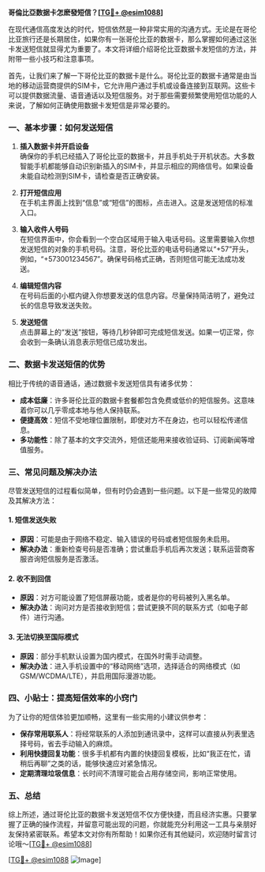 **哥倫比亞数据卡怎麽發短信？[[TG💪+ @esim1088](https://t.me/s/esim1088)]**

在现代通信高度发达的时代，短信依然是一种非常实用的沟通方式。无论是在哥伦比亚旅行还是长期居住，如果你有一张哥伦比亚的数据卡，那么掌握如何通过这张卡发送短信就显得尤为重要了。本文将详细介绍哥伦比亚数据卡发短信的方法，并附带一些小技巧和注意事项。

首先，让我们来了解一下哥伦比亚的数据卡是什么。哥伦比亚的数据卡通常是由当地的移动运营商提供的SIM卡，它允许用户通过手机或设备连接到互联网。这些卡可以提供数据流量、语音通话以及短信服务。对于那些需要频繁使用短信功能的人来说，了解如何正确使用数据卡发短信是非常必要的。

### **一、基本步骤：如何发送短信**

1. **插入数据卡并开启设备**  
   确保你的手机已经插入了哥伦比亚的数据卡，并且手机处于开机状态。大多数智能手机都能够自动识别新插入的SIM卡，并显示相应的网络信号。如果设备未能自动检测到SIM卡，请检查是否正确安装。

2. **打开短信应用**  
   在手机主界面上找到“信息”或“短信”的图标，点击进入。这是发送短信的标准入口。

3. **输入收件人号码**  
   在短信界面中，你会看到一个空白区域用于输入电话号码。这里需要输入你想发送短信的对象的手机号码。注意，哥伦比亚的电话号码通常以“+57”开头，例如，“+573001234567”。确保号码格式正确，否则短信可能无法成功发送。

4. **编辑短信内容**  
   在号码后面的小框内键入你想要发送的信息内容。尽量保持简洁明了，避免过长的信息导致发送失败。

5. **发送短信**  
   点击屏幕上的“发送”按钮，等待几秒钟即可完成短信发送。如果一切正常，你会收到一条确认消息表示短信已成功发出。

### **二、数据卡发送短信的优势**

相比于传统的语音通话，通过数据卡发送短信具有诸多优势：

- **成本低廉**：许多哥伦比亚的数据卡套餐都包含免费或低价的短信服务。这意味着你可以几乎零成本地与他人保持联系。
- **便捷高效**：短信不受地理位置限制，即使对方不在身边，也可以轻松传递信息。
- **多功能性**：除了基本的文字交流外，短信还能用来接收验证码、订阅新闻等增值服务。

### **三、常见问题及解决办法**

尽管发送短信的过程看似简单，但有时仍会遇到一些问题。以下是一些常见的故障及其解决方法：

#### **1. 短信发送失败**
   - **原因**：可能是由于网络不稳定、输入错误的号码或者短信服务未启用。
   - **解决办法**：重新检查号码是否准确；尝试重启手机后再次发送；联系运营商客服咨询短信服务是否激活。

#### **2. 收不到回信**
   - **原因**：对方可能设置了短信屏蔽功能，或者是你的号码被列入黑名单。
   - **解决办法**：询问对方是否接收到短信；尝试更换不同的联系方式（如电子邮件）进行沟通。

#### **3. 无法切换至国际模式**
   - **原因**：部分手机默认设置为国内模式，在国外时需手动调整。
   - **解决办法**：进入手机设置中的“移动网络”选项，选择适合的网络模式（如GSM/WCDMA/LTE），并启用国际漫游功能。

### **四、小贴士：提高短信效率的小窍门**

为了让你的短信体验更加顺畅，这里有一些实用的小建议供参考：

- **保存常用联系人**：将经常联系的人添加到通讯录中，这样可以直接从列表里选择号码，省去手动输入的麻烦。
- **利用快捷回复功能**：很多手机都有内置的快捷回复模板，比如“我正在忙，请稍后再聊”之类的话，能够快速应对紧急情况。
- **定期清理垃圾信息**：长时间不清理可能会占用存储空间，影响正常使用。

### **五、总结**

综上所述，通过哥伦比亚的数据卡发送短信不仅方便快捷，而且经济实惠。只要掌握了正确的操作流程，并留意可能出现的问题，你就能充分利用这一工具与亲朋好友保持紧密联系。希望本文对你有所帮助！如果你还有其他疑问，欢迎随时留言讨论哦～[[TG💪+ @esim1088](https://t.me/s/esim1088)]

[[TG💪+ @esim1088](https://t.me/s/esim1088) ![Image](https://i.postimg.cc/4NQfJmqS/Snipaste-2025-05-13-00-14-12.png)]